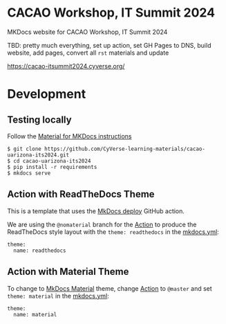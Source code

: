 # CACAO Workshop, IT Summit 2024

MKDocs website for CACAO Workshop, IT Summit 2024

TBD: pretty much everything, set up action, set GH Pages to DNS, build website, add pages, convert all `rst` materials and update

https://cacao-itsummit2024.cyverse.org/

# Development

## Testing locally

Follow the [Material for MKDocs instructions](https://squidfunk.github.io/mkdocs-material/getting-started/)

```
$ git clone https://github.com/CyVerse-learning-materials/cacao-uarizona-its2024.git
$ cd cacao-uarizona-its2024
$ pip install -r requirements
$ mkdocs serve
```

## Action with ReadTheDocs Theme

This is a template that uses the [MkDocs deploy](https://github.com/marketplace/actions/deploy-mkdocs) GitHub action.

We are using the `@nomaterial` branch for the [Action](.github/workflows/main.yml) to produce the ReadTheDocs style layout with the `theme: readthedocs` in the [mkdocs.yml](./mkdocs.yml):

```
theme:
  name: readthedocs
```

## Action with Material Theme

To change to [MkDocs Material](https://squidfunk.github.io/mkdocs-material/) theme, change [Action](./github/workflows/main.yml) to `@master` and set `theme: material` in the [mkdocs.yml](./mkdocs.yml):

```
theme:
  name: material
```
